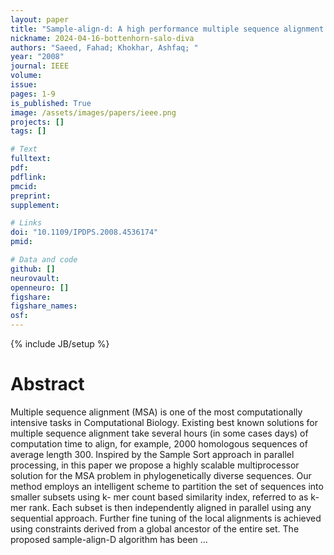 ```yaml
---
layout: paper
title: "Sample-align-d: A high performance multiple sequence alignment system using phylogenetic sampling and domain decomposition"
nickname: 2024-04-16-bottenhorn-salo-diva
authors: "Saeed, Fahad; Khokhar, Ashfaq; "
year: "2008"
journal: IEEE
volume: 
issue:
pages: 1-9
is_published: True
image: /assets/images/papers/ieee.png
projects: []
tags: []

# Text
fulltext:
pdf:
pdflink:
pmcid:
preprint: 
supplement:

# Links
doi: "10.1109/IPDPS.2008.4536174"
pmid:

# Data and code
github: []
neurovault:
openneuro: []
figshare:
figshare_names:
osf:
---
```

{% include JB/setup %}

# Abstract

Multiple sequence alignment (MSA) is one of the most computationally intensive tasks in Computational Biology. Existing best known solutions for multiple sequence alignment take several hours (in some cases days) of computation time to align, for example, 2000 homologous sequences of average length 300. Inspired by the Sample Sort approach in parallel processing, in this paper we propose a highly scalable multiprocessor solution for the MSA problem in phylogenetically diverse sequences. Our method employs an intelligent scheme to partition the set of sequences into smaller subsets using k- mer count based similarity index, referred to as k-mer rank. Each subset is then independently aligned in parallel using any sequential approach. Further fine tuning of the local alignments is achieved using constraints derived from a global ancestor of the entire set. The proposed sample-align-D algorithm has been …
